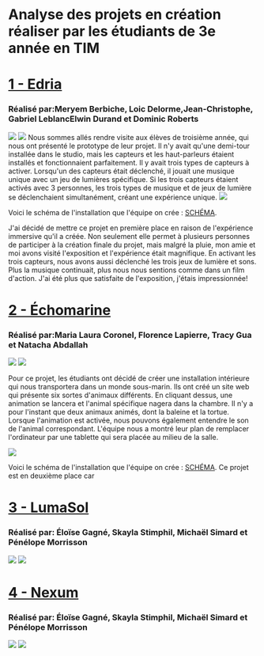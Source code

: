 <h1>Analyse des projets en création réaliser par les étudiants de 3e année en TIM</h1>

<h1><a href="https://tim-montmorency.com/2023/projets/EDRIA/docs/web/index.html">1 - Edria</a></h1>
<h3>Réalisé par:Meryem Berbiche, Loic Delorme,Jean-Christophe, Gabriel LeblancElwin Durand et Dominic Roberts</h3>
<img src="Photo/edria_demo.png">
<img src="Photo/edria_ordinateur.png">
Nous sommes allés rendre visite aux élèves de troisième année, qui nous ont présenté le prototype de leur projet. Il n'y avait qu'une demi-tour installée dans le studio, mais les capteurs et les haut-parleurs étaient installés et fonctionnaient parfaitement. Il y avait trois types de capteurs à activer. Lorsqu'un des capteurs était déclenché, il jouait une musique unique avec un jeu de lumières spécifique. Si les trois capteurs étaient activés avec 3 personnes, les trois types de musique et de jeux de lumière se déclenchaient simultanément, créant une expérience unique. 

<img src="Photo/edria_shema.png">

Voici le schéma de l'installation que l'équipe on crée : <a href="https://github.com/F-C-A/EDRIA/blob/main/docs/medias/schema_electrique.png">SCHÉMA</a>. 

J'ai décidé de mettre ce projet en première place en raison de l'expérience immersive qu'il a créée. Non seulement elle permet à plusieurs personnes de participer à la création finale du projet, mais malgré la pluie, mon amie et moi avons visité l'exposition et l'expérience était magnifique. En activant les trois capteurs, nous avons aussi déclenché les trois jeux de lumière et sons. Plus la musique continuait, plus nous nous sentions comme dans un film d'action. J'ai été plus que satisfaite de l'exposition, j'étais impressionnée!

<h1><a href="https://tim-montmorency.com/2023/projets/Echomarine/docs/web/index.html">2 - Échomarine</a></h1>
<h3>Réalisé par:Maria Laura Coronel, Florence Lapierre, Tracy Gua et Natacha Abdallah </h3>

<img src="Photo/echomarine_debut_projet2.png">
<img src="Photo/echomarine_debut_projet.png">

Pour ce projet, les étudiants ont décidé de créer une installation intérieure qui nous transportera dans un monde sous-marin. Ils ont créé un site web qui présente six sortes d'animaux différents. En cliquant dessus, une animation se lancera et l'animal spécifique nagera dans la chambre. Il n'y a pour l'instant que deux animaux animés, dont la baleine et la tortue. Lorsque l'animation est activée, nous pouvons également entendre le son de l'animal correspondant. L'équipe nous a montré leur plan de remplacer l'ordinateur par une tablette qui sera placée au milieu de la salle.

<img src="Photo/echomarine_shema.png">

Voici le schéma de l'installation que l'équipe on crée : <a href="https://github.com/Echomarine/Echomarine/tree/main/docs/preproduction#plantation">SCHÉMA</a>. 
Ce projet est en deuxième place car 

<h1><a href="https://tim-montmorency.com/2023/projets/LumaSol/docs/web/index.html">3 - LumaSol</a></h1>
<h3>Réalisé par: Éloïse Gagné, Skayla Stimphil, Michaël Simard et Pénélope Morrisson</h3>


<img src="Photo/lumasol_debut_projet.png">
<img src="Photo/lumasol_debut_projet2.png">

<h1><a href="https://tim-montmorency.com/2023/projets/Nexum/docs/web/index.html">4 - Nexum</a></h1>
<h3>Réalisé par: Éloïse Gagné, Skayla Stimphil, Michaël Simard et Pénélope Morrisson</h3>

<img src="Photo/Nexum_debut_projet2.png">
<img src="Photo/Nexum_debut_projet.png">
